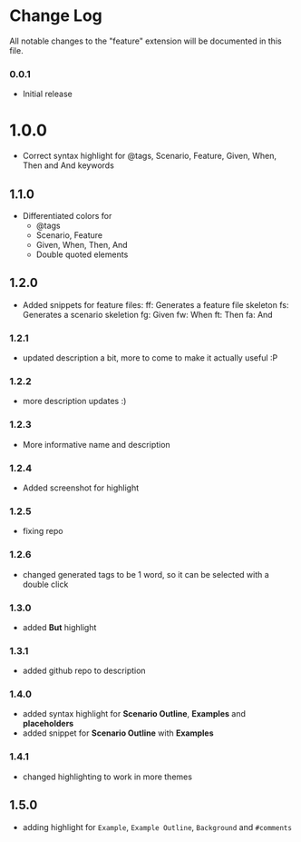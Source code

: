 # Change Log
All notable changes to the "feature" extension will be documented in this file.

### 0.0.1
- Initial release

# 1.0.0
- Correct syntax highlight for @tags, Scenario, Feature, Given, When, Then and And keywords

## 1.1.0
- Differentiated colors for
    - @tags
    - Scenario, Feature
    - Given, When, Then, And
    - Double quoted elements

## 1.2.0
- Added snippets for feature files:
    ff: Generates a feature file skeleton
    fs: Generates a scenario skeletion
    fg: Given
    fw: When
    ft: Then
    fa: And

### 1.2.1
- updated description a bit, more to come to make it actually useful :P

### 1.2.2
- more description updates :)

### 1.2.3
- More informative name and description

### 1.2.4
- Added screenshot for highlight

### 1.2.5
- fixing repo

### 1.2.6
- changed generated tags to be 1 word, so it can be selected with a double click

### 1.3.0
- added **But** highlight

### 1.3.1
- added github repo to description

### 1.4.0
- added syntax highlight for **Scenario Outline**, **Examples** and **placeholders**
- added snippet for **Scenario Outline** with **Examples**

### 1.4.1
- changed highlighting to work in more themes

## 1.5.0
- adding highlight for `Example`, `Example Outline`, `Background` and `#comments`
